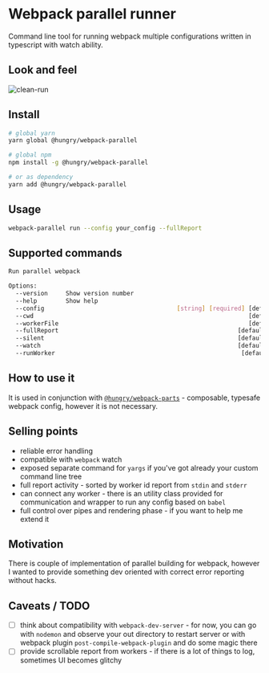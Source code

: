 # Webpack parallel runner
Command line tool for running webpack multiple configurations written in typescript with watch ability.

## Look and feel
![clean-run](https://user-images.githubusercontent.com/1121938/46614709-cdf67400-cb16-11e8-8d32-e9b164a9dd73.gif)

## Install
```sh
# global yarn
yarn global @hungry/webpack-parallel

# global npm
npm install -g @hungry/webpack-parallel

# or as dependency
yarn add @hungry/webpack-parallel
```

## Usage
```sh
webpack-parallel run --config your_config --fullReport
```

## Supported commands
```sh 
Run parallel webpack

Options:
  --version     Show version number                                    [boolean]
  --help        Show help                                              [boolean]
  --config                                     [string] [required] [default: ""]
  --cwd                                                            [default: ""]
  --workerFile                                                     [default: ""]
  --fullReport                                                  [default: false]
  --silent                                                      [default: false]
  --watch                                                       [default: false]
  --runWorker                                                    [default: [-1]]
```

## How to use it
It is used in conjunction with [`@hungry/webpack-parts`](https://github.com/hungry-consulting/webpack-parts) - composable, typesafe webpack config, however it is not necessary.

## Selling points
* reliable error handling
* compatible with `webpack` watch
* exposed separate command for `yargs` if you've got already your custom command line tree
* full report activity - sorted by worker id report from `stdin` and `stderr`
* can connect any worker - there is an utility class provided for communication and wrapper to run any config based on `babel`
* full control over pipes and rendering phase - if you want to help me extend it

## Motivation
There is couple of implementation of parallel building for webpack, however I wanted to provide something dev oriented with correct error reporting without hacks.

## Caveats / TODO
- [ ] think about compatibility with `webpack-dev-server` - for now, you can go with `nodemon` and observe your out directory to restart server or with webpack plugin `post-compile-webpack-plugin` and do some magic there
- [ ] provide scrollable report from workers - if there is a lot of things to log, sometimes UI becomes glitchy